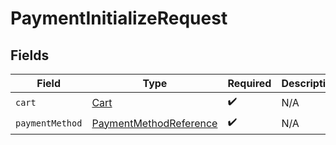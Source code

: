 # PaymentInitializeRequest


## Fields

| Field                                                                   | Type                                                                    | Required                                                                | Description                                                             |
| ----------------------------------------------------------------------- | ----------------------------------------------------------------------- | ----------------------------------------------------------------------- | ----------------------------------------------------------------------- |
| `cart`                                                                  | [Cart](../../models/shared/cart.md)                                     | :heavy_check_mark:                                                      | N/A                                                                     |
| `paymentMethod`                                                         | [PaymentMethodReference](../../models/shared/paymentmethodreference.md) | :heavy_check_mark:                                                      | N/A                                                                     |